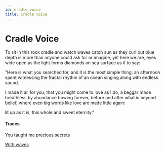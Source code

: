 ```yaml
---
id: cradle_voice
title: Cradle Voice
---
```


# Cradle Voice

To sit in this rock cradle and watch
waves catch sun as they curl out blue depth
is more than anyone could ask for
or imagine, yet here we are,
eyes wide open as the light
forms diamonds on sea surface
as if to say:

"Here is what you searched for,
and it is the most simple thing;
an afternoon spent witnessing
the fractal rhythm of an ocean
singing along with endless sound.

I made it all for you,
that you might come to love as I do,
a beggar made breathless by abundance
bowing forever, before and after
what is beyond belief,
where even big words like love 
are made little again:

lit up as it is,
this whole and sweet eternity."

#### Traces

[You taught me precious secrets](https://www.youtube.com/watch?v=CzAkTrDiXxg "Ray Charles")

[With waves](https://www.youtube.com/watch?v=8cU_EchqMKk "Idan Armoni & Mark Eliyahu")